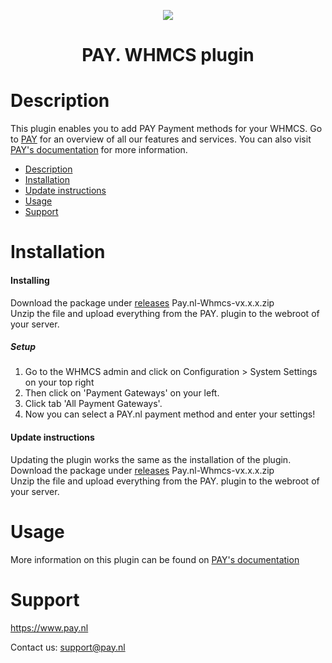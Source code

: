 <p align="center">
  <img src="https://www.pay.nl/uploads/1/brands/main_logo.png" />
</p>
<h1 align="center">PAY. WHMCS plugin</h1>

# Description

This plugin enables you to add PAY Payment methods for your WHMCS. Go to <a href="https://www.pay.nl">PAY</a> for an overview of all our features and services. You can also visit
<a href="https://docs.pay.nl/plugins#whmcs">PAY's documentation</a> for more information.

- [Description](#description)
- [Installation](#installation)
- [Update instructions](#update-instructions)
- [Usage](#usage)
- [Support](#support)

# Installation
#### Installing
Download the package under [releases](https://github.com/paynl/whmcs-plugin/releases) Pay.nl-Whmcs-vx.x.x.zip <br/>
Unzip the file and upload everything from the PAY. plugin to the webroot of your server.

##### Setup
1. Go to the WHMCS admin and click on Configuration > System Settings on your top right
2. Then click on 'Payment Gateways' on your left.
3. Click tab 'All Payment Gateways'.
4. Now you can select a PAY.nl payment method and enter your settings!

#### Update instructions

Updating the plugin works the same as the installation of the plugin.
Download the package under [releases](https://github.com/paynl/whmcs-plugin/releases) Pay.nl-Whmcs-vx.x.x.zip <br/>
Unzip the file and upload everything from the PAY. plugin to the webroot of your server.

# Usage

More information on this plugin can be found on <a href="https://docs.pay.nl/plugins#whmcs">PAY's documentation</a>

# Support
https://www.pay.nl

Contact us: support@pay.nl


